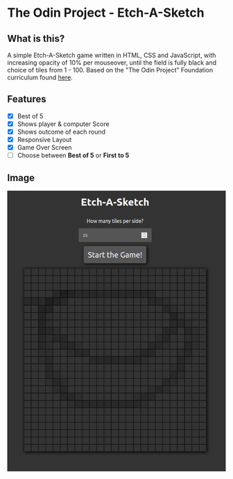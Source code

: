 # The Odin Project - Etch-A-Sketch

## What is this?

A simple Etch-A-Sketch game written in HTML, CSS and JavaScript, with increasing opacity of 10% per mouseover, until the field is fully black and choice of tiles from 1 - 100.
Based on the "The Odin Project" Foundation curriculum found [here](https://www.theodinproject.com/paths/foundations/courses/foundations/lessons/etch-a-sketch-project).

## Features

- [x] Best of 5
- [x] Shows player & computer Score
- [x] Shows outcome of each round
- [x] Responsive Layout
- [x] Game Over Screen
- [ ] Choose between **Best of 5** or **First to 5**

## Image

![Etch-A-Sketch Example Image](./assets/EtchASkatchExample.png "Etch-A-Sketch Example Image")
